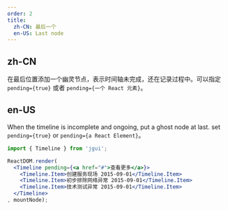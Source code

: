 ```yaml
---
order: 2
title:
  zh-CN: 最后一个
  en-US: Last node
---
```


## zh-CN

在最后位置添加一个幽灵节点，表示时间轴未完成，还在记录过程中。可以指定 `pending={true}` 或者 `pending={一个 React 元素}`。

## en-US

When the timeline is incomplete and ongoing, put a ghost node at last. set `pending={true}` or `pending={a React Element}`。

````jsx
import { Timeline } from 'jgui';

ReactDOM.render(
  <Timeline pending={<a href="#">查看更多</a>}>
    <Timeline.Item>创建服务现场 2015-09-01</Timeline.Item>
    <Timeline.Item>初步排除网络异常 2015-09-01</Timeline.Item>
    <Timeline.Item>技术测试异常 2015-09-01</Timeline.Item>
  </Timeline>
, mountNode);
````

